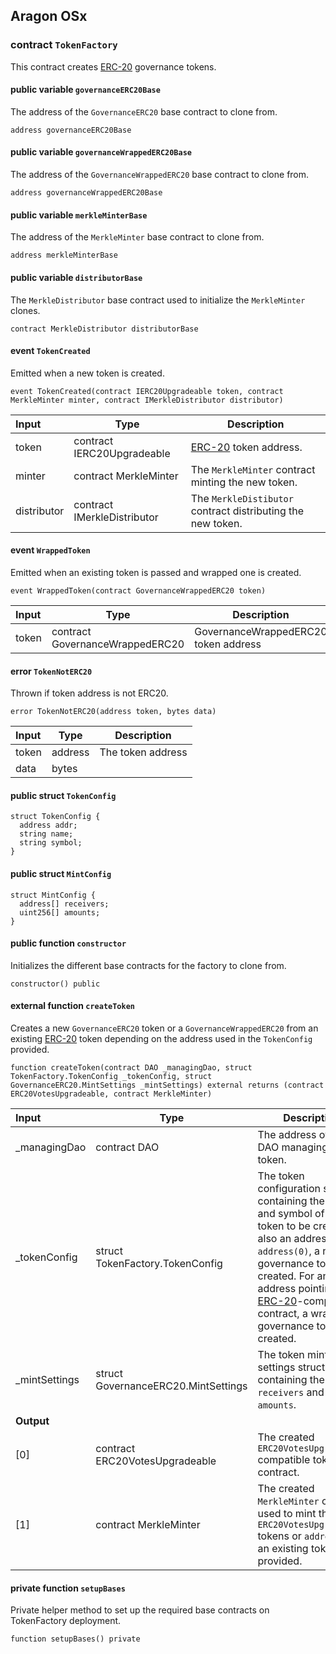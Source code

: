 ## Aragon OSx

###  contract `TokenFactory`

This contract creates [ERC-20](https://eips.ethereum.org/EIPS/eip-20) governance tokens.

#### public variable `governanceERC20Base`

The address of the `GovernanceERC20` base contract to clone from.

```solidity
address governanceERC20Base 
```

#### public variable `governanceWrappedERC20Base`

The address of the `GovernanceWrappedERC20` base contract to clone from.

```solidity
address governanceWrappedERC20Base 
```

#### public variable `merkleMinterBase`

The address of the `MerkleMinter` base contract to clone from.

```solidity
address merkleMinterBase 
```

#### public variable `distributorBase`

The `MerkleDistributor` base contract used to initialize the `MerkleMinter` clones.

```solidity
contract MerkleDistributor distributorBase 
```

####  event `TokenCreated`

Emitted when a new token is created.

```solidity
event TokenCreated(contract IERC20Upgradeable token, contract MerkleMinter minter, contract IMerkleDistributor distributor) 
```

| Input | Type | Description |
|:----- | ---- | ----------- |
| token | contract IERC20Upgradeable | [ERC-20](https://eips.ethereum.org/EIPS/eip-20) token address. |
| minter | contract MerkleMinter | The `MerkleMinter` contract minting the new token. |
| distributor | contract IMerkleDistributor | The `MerkleDistibutor` contract distributing the new token. |

####  event `WrappedToken`

Emitted when an existing token is passed and wrapped one is created.

```solidity
event WrappedToken(contract GovernanceWrappedERC20 token) 
```

| Input | Type | Description |
|:----- | ---- | ----------- |
| token | contract GovernanceWrappedERC20 | GovernanceWrappedERC20 token address |

####  error `TokenNotERC20`

Thrown if token address is not ERC20.

```solidity
error TokenNotERC20(address token, bytes data) 
```

| Input | Type | Description |
|:----- | ---- | ----------- |
| token | address | The token address |
| data | bytes |  |

#### public struct `TokenConfig`

```solidity
struct TokenConfig {
  address addr;
  string name;
  string symbol;
}
```

#### public struct `MintConfig`

```solidity
struct MintConfig {
  address[] receivers;
  uint256[] amounts;
}
```

#### public function `constructor`

Initializes the different base contracts for the factory to clone from.

```solidity
constructor() public 
```

#### external function `createToken`

Creates a new `GovernanceERC20` token or a `GovernanceWrappedERC20` from an existing [ERC-20](https://eips.ethereum.org/EIPS/eip-20) token depending on the address used in the `TokenConfig` provided.

```solidity
function createToken(contract DAO _managingDao, struct TokenFactory.TokenConfig _tokenConfig, struct GovernanceERC20.MintSettings _mintSettings) external returns (contract ERC20VotesUpgradeable, contract MerkleMinter) 
```

| Input | Type | Description |
|:----- | ---- | ----------- |
| _managingDao | contract DAO | The address of the DAO managing the token. |
| _tokenConfig | struct TokenFactory.TokenConfig | The token configuration struct containing the name, and symbol of the token to be create, but also an address. For `address(0)`, a new governance token is created. For any other address pointing to an [ERC-20](https://eips.ethereum.org/EIPS/eip-20)-compatible contract, a wrapped governance token is created. |
| _mintSettings | struct GovernanceERC20.MintSettings | The token mint settings struct containing the `receivers` and `amounts`. |
| **Output** | |
| [0] | contract ERC20VotesUpgradeable | The created `ERC20VotesUpgradeable` compatible token contract. |
| [1] | contract MerkleMinter | The created `MerkleMinter` contract used to mint the `ERC20VotesUpgradeable` tokens or `address(0)` if an existing token was provided. |

#### private function `setupBases`

Private helper method to set up the required base contracts on TokenFactory deployment.

```solidity
function setupBases() private 
```

